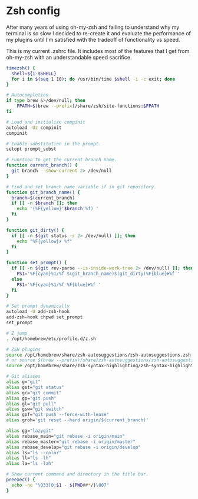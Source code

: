 # Zsh config

After many years of using oh-my-zsh and failing to understand why my terminal is
so slow I decided to re-create it and evaluate the performance of my plugins
until I'm satisfied with the tradeoff of functionality vs speed.

This is my current .zshrc file. It includes most of the features that I get from
oh-my-zsh with an understandable speed sacrifice.

```bash
timezsh() {
  shell=${1-$SHELL}
  for i in $(seq 1 10); do /usr/bin/time $shell -i -c exit; done
}

# Autocompletion
if type brew &>/dev/null; then
    FPATH=$(brew --prefix)/share/zsh/site-functions:$FPATH
fi

# Load and initialize compinit
autoload -Uz compinit
compinit

# Enable substitution in the prompt.
setopt prompt_subst

# Function to get the current branch name.
function current_branch() {
  git branch --show-current 2> /dev/null
}

# Find and set branch name variable if in git repository.
function git_branch_name() {
  branch=$(current_branch)
  if [[ -n $branch ]]; then
    echo '(%F{yellow}'$branch'%f) '
  fi
}

function git_dirty() {
  if [[ -n $(git status -s 2> /dev/null) ]]; then
    echo "%F{yellow}✗ %f"
  fi
}

function set_prompt() {
  if [[ -n $(git rev-parse --is-inside-work-tree 2> /dev/null) ]]; then
    PS1='%F{cyan}%1/%f $(git_branch_name)$(git_dirty)%F{blue}⏵%f '
  else
    PS1='%F{cyan}%1/%f %F{blue}⏵%f '
  fi
}

# Set prompt dynamically
autoload -U add-zsh-hook
add-zsh-hook chpwd set_prompt
set_prompt

# Z jump
. /opt/homebrew/etc/profile.d/z.sh

# ZSH plugins
source /opt/homebrew/share/zsh-autosuggestions/zsh-autosuggestions.zsh
# or source $(brew --prefix)/share/zsh-autosuggestions/zsh-autosuggestions.zsh
source /opt/homebrew/share/zsh-syntax-highlighting/zsh-syntax-highlighting.zsh

# Git aliases
alias g="git"
alias gst="git status"
alias gc="git commit"
alias gp="git push"
alias gl="git pull"
alias gsw="git switch"
alias gpf="git push --force-with-lease"
alias groh='git reset --hard origin/$(current_branch)'

alias gg="lazygit"
alias rebase_main="git rebase -i origin/main"
alias rebase_master="git rebase -i origin/master"
alias rebase_develop="git rebase -i origin/develop"
alias ls="ls --color"
alias ll="ls -lh"
alias la="ls -lah"

# Show current command and directory in the title bar.
preexec() {
  echo -ne "\033]0;$1 - ${PWD##*/}\007"
}
```
